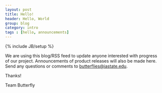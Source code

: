 ```yaml
---
layout: post
title: Hello!
header: Hello, World
group: blog
category: intro
tags : [hello, announcements]
---
```

{% include JB/setup %}

We are using this blog/RSS feed to update anyone interested with progress of our project. Announcements of product releases will also be made here. Send any questions or comments to butterflies@iastate.edu.  

Thanks!  

Team Butterfly